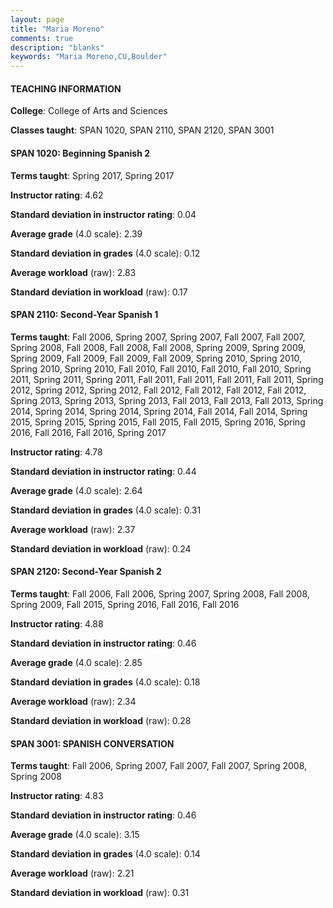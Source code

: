 ```yaml
---
layout: page
title: "Maria Moreno" 
comments: true
description: "blanks"
keywords: "Maria Moreno,CU,Boulder"
---
```

<head>
<script src="https://ajax.googleapis.com/ajax/libs/jquery/2.1.3/jquery.min.js"></script>
<script src="https://dl.dropboxusercontent.com/s/pc42nxpaw1ea4o9/highcharts.js?dl=0"></script>
<!-- <script src="../assets/js/highcharts.js"></script> -->
<style type="text/css">@font-face {
	font-family: "Bebas Neue";
	src: url(https://www.filehosting.org/file/details/544349/BebasNeue Regular.otf) format("opentype");
	}
	h1.Bebas { 
		font-family: "Bebas Neue", Verdana, Tahoma;
	}
</style>
</head>
	   
#### TEACHING INFORMATION

**College**: College of Arts and Sciences

**Classes taught**: SPAN 1020, SPAN 2110, SPAN 2120, SPAN 3001

#### SPAN 1020: Beginning Spanish 2

**Terms taught**: Spring 2017, Spring 2017

**Instructor rating**: 4.62

**Standard deviation in instructor rating**: 0.04

**Average grade** (4.0 scale): 2.39

**Standard deviation in grades** (4.0 scale): 0.12

**Average workload** (raw): 2.83

**Standard deviation in workload** (raw): 0.17

#### SPAN 2110: Second-Year Spanish 1

**Terms taught**: Fall 2006, Spring 2007, Spring 2007, Fall 2007, Fall 2007, Spring 2008, Fall 2008, Fall 2008, Fall 2008, Spring 2009, Spring 2009, Spring 2009, Fall 2009, Fall 2009, Fall 2009, Spring 2010, Spring 2010, Spring 2010, Spring 2010, Fall 2010, Fall 2010, Fall 2010, Fall 2010, Spring 2011, Spring 2011, Spring 2011, Fall 2011, Fall 2011, Fall 2011, Fall 2011, Spring 2012, Spring 2012, Spring 2012, Fall 2012, Fall 2012, Fall 2012, Fall 2012, Spring 2013, Spring 2013, Spring 2013, Fall 2013, Fall 2013, Fall 2013, Spring 2014, Spring 2014, Spring 2014, Spring 2014, Fall 2014, Fall 2014, Spring 2015, Spring 2015, Spring 2015, Fall 2015, Fall 2015, Spring 2016, Spring 2016, Fall 2016, Fall 2016, Spring 2017

**Instructor rating**: 4.78

**Standard deviation in instructor rating**: 0.44

**Average grade** (4.0 scale): 2.64

**Standard deviation in grades** (4.0 scale): 0.31

**Average workload** (raw): 2.37

**Standard deviation in workload** (raw): 0.24

#### SPAN 2120: Second-Year Spanish 2

**Terms taught**: Fall 2006, Fall 2006, Spring 2007, Spring 2008, Fall 2008, Spring 2009, Fall 2015, Spring 2016, Fall 2016, Fall 2016

**Instructor rating**: 4.88

**Standard deviation in instructor rating**: 0.46

**Average grade** (4.0 scale): 2.85

**Standard deviation in grades** (4.0 scale): 0.18

**Average workload** (raw): 2.34

**Standard deviation in workload** (raw): 0.28

#### SPAN 3001: SPANISH CONVERSATION

**Terms taught**: Fall 2006, Spring 2007, Fall 2007, Fall 2007, Spring 2008, Spring 2008

**Instructor rating**: 4.83

**Standard deviation in instructor rating**: 0.46

**Average grade** (4.0 scale): 3.15

**Standard deviation in grades** (4.0 scale): 0.14

**Average workload** (raw): 2.21

**Standard deviation in workload** (raw): 0.31


